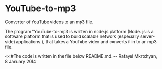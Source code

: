 YouTube-to-mp3
==============

Converter of YouTube videos to an mp3 file.


  The program "YouTube-to-mp3 is written in node.js platform (Node. js is a software platform that is used to build
scalable network (especially server-side) applications.), that takes a YouTube video and converts it in to an mp3 file.
     
<<#The code is written in the file below README.md.
                                                                           -- Rafayel Mkrtchyan, 8 January 2014

